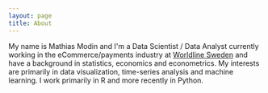 ```yaml
---
layout: page
title: About
---
```


My name is Mathias Modin and I'm a Data Scientist / Data Analyst currently working in the eCommerce/payments industry at [Worldline Sweden](https://worldline.com/) and have a background in statistics, economics and econometrics. My interests are primarily in data visualization, time-series analysis and machine learning. I work primarily in R and more recently in Python.

